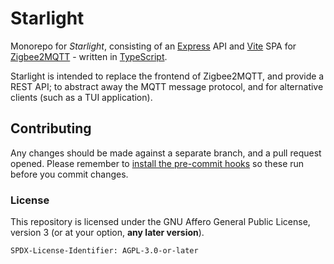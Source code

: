 # Starlight

Monorepo for _Starlight_, consisting of an [Express][expr] API and [Vite][vite]
SPA for [Zigbee2MQTT][z2m] - written in [TypeScript][ts].

Starlight is intended to replace the frontend of Zigbee2MQTT, and provide a REST
API; to abstract away the MQTT message protocol, and for alternative clients
(such as a TUI application).

## Contributing

Any changes should be made against a separate branch, and a pull request opened.
Please remember to [install the pre-commit hooks][precommit] so these run before
you commit changes.

### License

This repository is licensed under the GNU Affero General Public License, version
3 (or at your option, **any later version**).

`SPDX-License-Identifier: AGPL-3.0-or-later`

[z2m]: https://www.zigbee2mqtt.io/
[expr]: https://expressjs.com/
[vite]: https://vitejs.dev/
[ts]: https://www.typescriptlang.org/
[precommit]: https://pre-commit.com/#install
